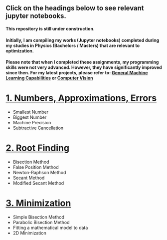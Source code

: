 ## Click on the headings below to see relevant jupyter notebooks.

#### This repository is still under construction.

#### Initially, I am compiling my works (Jupyter notebooks) completed during my studies in Physics (Bachelors / Masters) that are relevant to optimization.

#### Please note that when I completed these assignments, my programming skills were not very advanced. However, they have significantly improved since then. For my latest projects, please refer to: [General Machine Learning Capabilities](https://github.com/AnsImran/Classifying-Quasars-Galaxies-Stars-using-Photometry) or [Computer Vision](https://github.com/AnsImran/classifying-grapevine-varieties-using-images-of-grapevine-leaves)


# [1. Numbers, Approximations, Errors](https://github.com/AnsImran/numerical-methods/blob/master/1_Numbers_Approximations_Errors_&_Linear-Regression.ipynb)
- Smallest Number 
- Biggest Number
- Machine Precision
- Subtractive Cancellation


# [2. Root Finding](https://github.com/AnsImran/numerical-methods/blob/master/2_Root_Finding.ipynb)
- Bisection Method
- False Position Method
- Newton-Raphson Method
- Secant Method
- Modified Secant Method


# [3. Minimization](https://github.com/AnsImran/numerical-methods/blob/master/8_Minimization.ipynb)
- Simple Bisection Method
- Parabolic Bisection Method
- Fitting a mathematical model to data
- 2D Minimization
